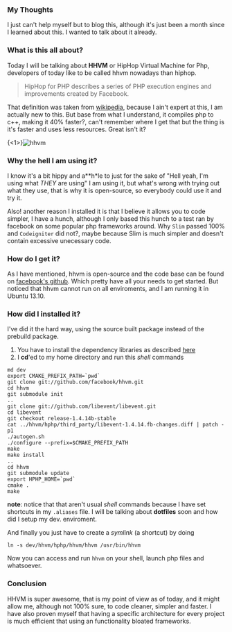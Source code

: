 ### My Thoughts
I just can't help myself but to blog this, although  it's just been a month since I learned about this. I wanted to talk about it already. 

### What is this all about?
Today I will be talking about **HHVM** or HipHop Virtual Machine for Php, developers of today like to be called hhvm nowadays than hiphop. 
> HipHop for PHP describes a series of PHP execution engines and improvements created by Facebook.

That definition was taken from [wikipedia](http://en.wikipedia.org/wiki/HHVM), because I ain't expert at this, I am actually new to this. But base from what I understand, it compiles php to c++, making it 40% faster?, can't remember where I get that but the thing is it's faster and uses less resources. Great isn't it?

{<1>}![hhvm](/content/images/2013/Nov/hhvm.png)

### Why the hell I am using it?
I know it's a bit hippy and a\*\*h\*le to just for the sake of "Hell yeah, I'm using what *THEY* are using" I am using it, but what's wrong with trying out what they use, that is why it is open-source, so everybody could use it and try it.

Also! another reason I installed it is that I believe it allows you to code simpler, I have a hunch, although I only based this hunch to a test ran by facebook on some popular php frameworks around. Why `Slim` passed 100% and `Codeigniter` did not?, maybe because Slim is much simpler and doesn't contain excessive unecessary code.

### How do I get it?
As I have mentioned, hhvm is open-source and the code base can be found on [facebook's github](https://github.com/facebook/hhvm/). Which pretty have all your needs to get started. But noticed that hhvm cannot run on all enviroments, and I am running it in Ubuntu 13.10.

### How did I installed it?
I've did it the hard way, using the source built package instead of the prebuild package.

1. You have to install the dependency libraries as described [here](https://github.com/facebook/hhvm/wiki/Building-and-installing-HHVM-on-Ubuntu-13.10)
2. I **cd**'ed to my home directory and run this *shell* commands
```
md dev
export CMAKE_PREFIX_PATH=`pwd`
git clone git://github.com/facebook/hhvm.git
cd hhvm
git submodule init
..
git clone git://github.com/libevent/libevent.git
cd libevent
git checkout release-1.4.14b-stable
cat ../hhvm/hphp/third_party/libevent-1.4.14.fb-changes.diff | patch -p1
./autogen.sh
./configure --prefix=$CMAKE_PREFIX_PATH
make
make install
..
cd hhvm
git submodule update
export HPHP_HOME=`pwd`
cmake .
make
```

**note**: notice that that aren't usual *shell* commands because I have set shortcuts in my `.aliases` file. I will be talking about **dotfiles** soon and how did I setup my dev. enviroment.

And finally you just have to create a *symlink* (a shortcut) by doing

```
ln -s dev/hhvm/hphp/hhvm/hhvm /usr/bin/hhvm
```

Now you can access and run `hhvm` on your shell, launch php files and whatsoever.

### Conclusion
HHVM is super awesome, that is my point of view as of today, and it might allow me, although not 100% sure, to code cleaner, simpler and faster. I have also proven myself that having a specific architecture for every project is much efficient that using an functionality bloated frameworks.